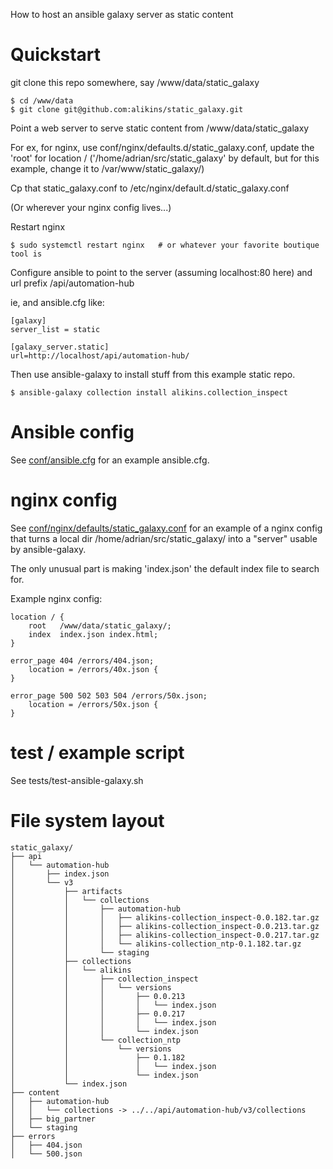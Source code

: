 How to host an ansible galaxy server as static content

Quickstart
==========

git clone this repo somewhere, say /www/data/static\_galaxy

```
$ cd /www/data
$ git clone git@github.com:alikins/static_galaxy.git
```

Point a web server to serve static content from
/www/data/static\_galaxy

For ex, for nginx, use conf/nginx/defaults.d/static\_galaxy.conf,
update the 'root' for location / ('/home/adrian/src/static\_galaxy'
by default, but for this example, change it to /var/www/static\_galaxy/)

Cp that static\_galaxy.conf to /etc/nginx/default.d/static\_galaxy.conf

(Or wherever your nginx config lives...)

Restart nginx

```
$ sudo systemctl restart nginx   # or whatever your favorite boutique tool is
```

Configure ansible to point to the server (assuming localhost:80 here) and
url prefix /api/automation-hub

ie, and ansible.cfg like:

```
[galaxy]
server_list = static

[galaxy_server.static]
url=http://localhost/api/automation-hub/
```

Then use ansible-galaxy to install stuff from this example static
repo.

```
$ ansible-galaxy collection install alikins.collection_inspect
```

Ansible config
==============
See <a href="blob/master/conf/ansible.cfg">conf/ansible.cfg</a> for an
example ansible.cfg.


nginx config
============

See <a href="blob/master/conf/nginx/defaults.d/static_galaxy.conf">conf/nginx/defaults/static_galaxy.conf</a>
for an example of a nginx config that turns a local dir /home/adrian/src/static\_galaxy/
into a "server" usable by ansible-galaxy.

The only unusual part is making 'index.json' the default index file to search for.

Example nginx config:

```
location / {
    root   /www/data/static_galaxy/;
    index  index.json index.html;
}

error_page 404 /errors/404.json;
    location = /errors/40x.json {
}

error_page 500 502 503 504 /errors/50x.json;
    location = /errors/50x.json {
}
```


test / example script
=====================

See tests/test-ansible-galaxy.sh


File system layout
==================

```
static_galaxy/
├── api
│   └── automation-hub
│       ├── index.json
│       └── v3
│           ├── artifacts
│           │   └── collections
│           │       ├── automation-hub
│           │       │   ├── alikins-collection_inspect-0.0.182.tar.gz
│           │       │   ├── alikins-collection_inspect-0.0.213.tar.gz
│           │       │   ├── alikins-collection_inspect-0.0.217.tar.gz
│           │       │   └── alikins-collection_ntp-0.1.182.tar.gz
│           │       └── staging
│           ├── collections
│           │   └── alikins
│           │       ├── collection_inspect
│           │       │   └── versions
│           │       │       ├── 0.0.213
│           │       │       │   └── index.json
│           │       │       ├── 0.0.217
│           │       │       │   └── index.json
│           │       │       └── index.json
│           │       └── collection_ntp
│           │           └── versions
│           │               ├── 0.1.182
│           │               │   └── index.json
│           │               └── index.json
│           └── index.json
├── content
│   ├── automation-hub
│   │   └── collections -> ../../api/automation-hub/v3/collections
│   ├── big_partner
│   └── staging
├── errors
│   ├── 404.json
│   └── 500.json
```
